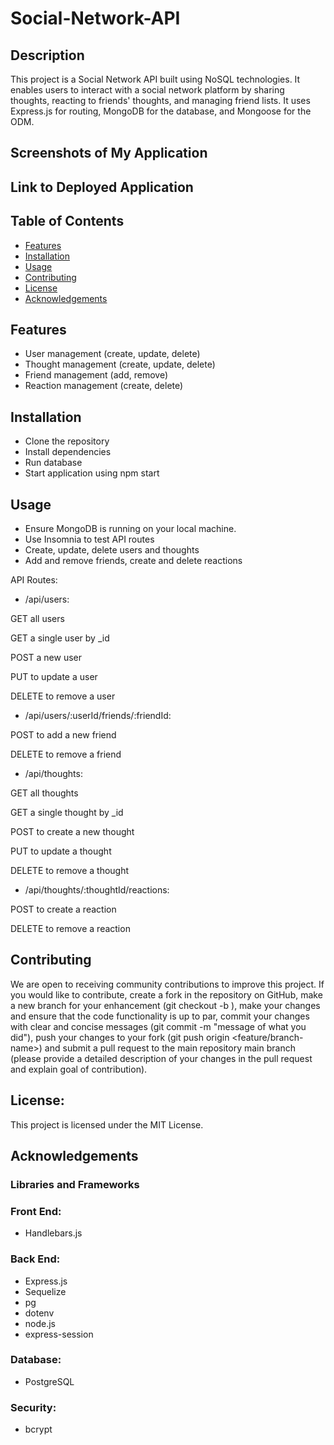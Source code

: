 # Social-Network-API

## Description
This project is a Social Network API built using NoSQL technologies. It enables users to interact with a social network platform by sharing thoughts, reacting to friends' thoughts, and managing friend lists. It uses Express.js for routing, MongoDB for the database, and Mongoose for the ODM.

## Screenshots of My Application

## Link to Deployed Application

## Table of Contents
- [Features](#features)
- [Installation](#installation)
- [Usage](#usage)
- [Contributing](#contributing)
- [License](#license)
- [Acknowledgements](#acknowledgements)

## Features
- User management (create, update, delete)
- Thought management (create, update, delete)
- Friend management (add, remove)
- Reaction management (create, delete)

## Installation
- Clone the repository
- Install dependencies
- Run database
- Start application using npm start

## Usage
- Ensure MongoDB is running on your local machine.
- Use Insomnia to test API routes
- Create, update, delete users and thoughts
- Add and remove friends, create and delete reactions

API Routes:

- /api/users: 

GET all users

GET a single user by _id

POST a new user

PUT to update a user

DELETE to remove a user



- /api/users/:userId/friends/:friendId:

POST to add a new friend

DELETE to remove a friend



- /api/thoughts:

GET all thoughts

GET a single thought by _id

POST to create a new thought

PUT to update a thought

DELETE to remove a thought



- /api/thoughts/:thoughtId/reactions:

POST to create a reaction

DELETE to remove a reaction

## Contributing
We are open to receiving community contributions to improve this project. If you would like to contribute, create a fork in the repository on GitHub, make a new branch for your enhancement (git checkout -b ), make your changes and ensure that the code functionality is up to par, commit your changes with clear and concise messages (git commit -m "message of what you did"), push your changes to your fork (git push origin <feature/branch-name>) and submit a pull request to the main repository main branch (please provide a detailed description of your changes in the pull request and explain goal of contribution).

## License:
This project is licensed under the MIT License.

## Acknowledgements
### Libraries and Frameworks

### Front End:
- Handlebars.js

### Back End:
- Express.js
- Sequelize
- pg
- dotenv
- node.js
- express-session

### Database:
- PostgreSQL

### Security:
- bcrypt